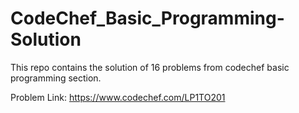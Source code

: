 # CodeChef_Basic_Programming-Solution
This repo contains the solution of 16 problems from codechef basic programming section.

Problem Link: https://www.codechef.com/LP1TO201
